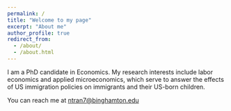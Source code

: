 ```yaml
---
permalink: /
title: "Welcome to my page"
excerpt: "About me"
author_profile: true
redirect_from: 
  - /about/
  - /about.html
---
```


I am a PhD candidate in Economics. My research interests include labor economics and applied microeconomics, which serve to answer the effects of US immigration policies on immigrants and their US-born children.

You can reach me at ntran7@binghamton.edu

